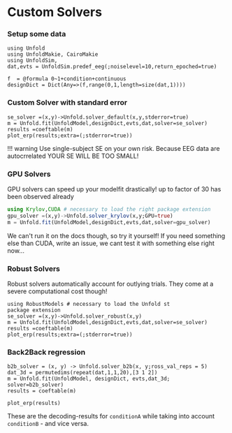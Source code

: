 # Custom Solvers

### Setup some data

```@Example main
using Unfold
using UnfoldMakie, CairoMakie
using UnfoldSim,
dat,evts = UnfoldSim.predef_eeg(;noiselevel=10,return_epoched=true)

f  = @formula 0~1+condition+continuous
designDict = Dict(Any=>(f,range(0,1,length=size(dat,1))))

```

### Custom Solver with standard error
```@Example main
se_solver =(x,y)->Unfold.solver_default(x,y,stderror=true)
m = Unfold.fit(UnfoldModel,designDict,evts,dat,solver=se_solver)
results =coeftable(m)
plot_erp(results;extra=(;stderror=true))
```
!!! warning
    Use single-subject SE on your own risk. Because EEG data are autocrrelated YOUR SE WILL BE TOO SMALL!





### GPU Solvers
GPU solvers can speed up your modelfit drastically! up to factor of 30 has been observed already
```julia
using Krylov,CUDA # necessary to load the right package extension
gpu_solver =(x,y)->Unfold.solver_krylov(x,y;GPU=true)
m = Unfold.fit(UnfoldModel,designDict,evts,dat,solver=gpu_solver)
```
We can't run it on the docs though, so try it yourself! If you need something else than CUDA, write an issue, we cant test it with something else right now...


### Robust Solvers
Robust solvers automatically account for outlying trials. They come at a severe computational cost though!
```@Example main
using RobustModels # necessary to load the Unfold st
package extension
se_solver =(x,y)->Unfold.solver_robust(x,y)
m = Unfold.fit(UnfoldModel,designDict,evts,dat,solver=se_solver)
results =coeftable(m)
plot_erp(results;extra=(;stderror=true))
```

### Back2Back regression
```@Example main
b2b_solver = (x, y) -> Unfold.solver_b2b(x, y;ross_val_reps = 5)
dat_3d = permutedims(repeat(dat,1,1,20),[3 1 2])
m = Unfold.fit(UnfoldModel, designDict, evts,dat_3d; solver=b2b_solver)
results = coeftable(m)

plot_erp(results)
```
These are the decoding-results for `conditionA` while taking into account `conditionB` - and vice versa. 


